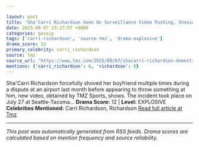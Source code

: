 ```yaml
---

layout: post
title: "Sha'Carri Richardson Seen On Surveillance Video Pushing, Shoving Boyfriend At Airport"
date: 2025-08-07 23:17:57 +0000
categories: gossip
tags: ['carri-richardson', 'source-tmz', 'drama-explosive']
drama_score: 12
primary_celebrity: carri_richardson
source: tmz
source_url: "https://www.tmz.com/2025/08/07/shacarri-richardson-domestic-violence-incident-surveillance-video/"
mentions: {'carri_richardson': 6, 'richardson': 6}
---
```


Sha'Carri Richardson forcefully shoved her boyfriend multiple times during a dispute at an airport last month before appearing to throw something at him, new video, obtained by TMZ Sports, shows. The incident took place on July 27 at Seattle-Tacoma… **Drama Score:** 12 | **Level:** EXPLOSIVE **Celebrities Mentioned:** Carri Richardson, Richardson [Read full article at Tmz](https://www.tmz.com/2025/08/07/shacarri-richardson-domestic-violence-incident-surveillance-video/)

---

*This post was automatically generated from RSS feeds. Drama scores are calculated based on mention frequency and source reliability.*